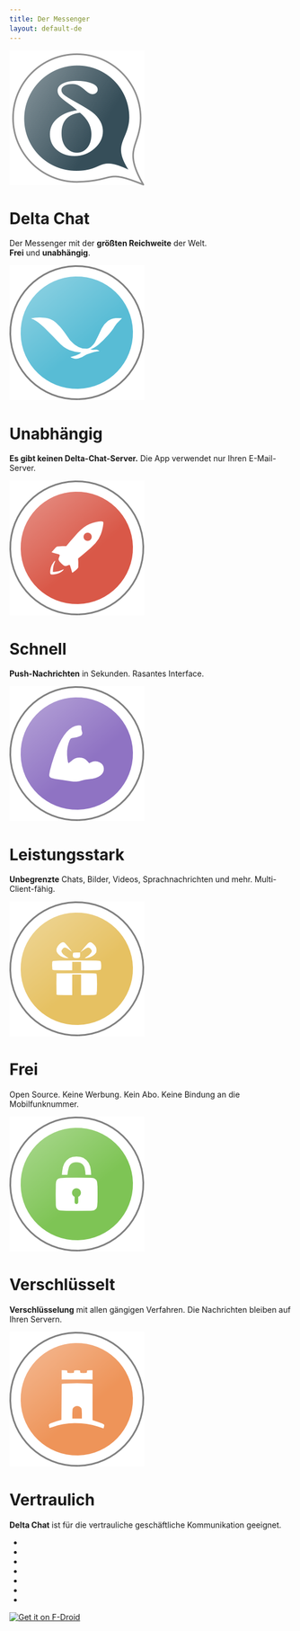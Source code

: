 ```yaml
---
title: Der Messenger
layout: default-de
---
```


<!-- Content-Slider mit EXAKT 7 Seiten, kein Markdown -->
<!-- START OF CONTENT SLIDER -->
<link rel="stylesheet" property="stylesheet" href="../assets/css/content-slider.css" type="text/css" />
<div id="contentContainer"><div id="contentWrapper">

<div>
   <img src="../assets/home/intro1.png" alt="" />
   <h1>Delta Chat</h1>
   <p>Der Messenger mit der <b>größten Reichweite</b> der Welt.<br><b>Frei</b> und <b>unabhängig</b>.</p>
</div>

<div>
   <img src="../assets/home/intro2.png" alt="" />
   <h1>Unabhängig</h1>
   <p><b>Es gibt keinen Delta-Chat-Server.</b> Die App verwendet nur Ihren E-Mail-Server.</p>
</div>

<div>
   <img src="../assets/home/intro3.png" alt="" />
   <h1>Schnell</h1>
   <p><b>Push-Nachrichten</b> in Sekunden. Rasantes Interface.</p>
</div>

<div>
   <img src="../assets/home/intro4.png" alt="" />
   <h1>Leistungsstark</h1>
   <p><b>Unbegrenzte</b> Chats, Bilder, Videos, Sprachnachrichten und mehr. Multi-Client-fähig.</p>
</div>

<div>
   <img src="../assets/home/intro5.png" alt="" />
   <h1>Frei</h1>
   <p>Open Source. Keine Werbung. Kein Abo. Keine Bindung an die Mobilfunknummer.</p>
</div>

<div>
   <img src="../assets/home/intro6.png" alt="" />
   <h1>Verschlüsselt</h1>
   <p><b>Verschlüsselung</b> mit allen gängigen Verfahren. Die Nachrichten bleiben auf Ihren Servern.</p>
</div>

<div>
   <img src="../assets/home/intro7.png" alt="" />
   <h1>Vertraulich</h1>
   <p><b>Delta Chat</b> ist für die vertrauliche geschäftliche Kommunikation geeignet.</p>
</div>

</div></div>

<div id="navLinks">
  <ul>
    <li class="itemLinks" data-pos="0"></li>
    <li class="itemLinks" data-pos="1"></li>
    <li class="itemLinks" data-pos="2"></li>
    <li class="itemLinks" data-pos="3"></li>
    <li class="itemLinks" data-pos="4"></li>
    <li class="itemLinks" data-pos="5"></li>
    <li class="itemLinks" data-pos="6"></li>
  </ul>
</div>
<script src="../assets/css/content-slider.js"></script>
<!-- END OF CONTENT SLIDER -->

[<img src="../assets/home/get-it-on-fdroid.png" alt="Get it on F-Droid" width="200" />](download)

